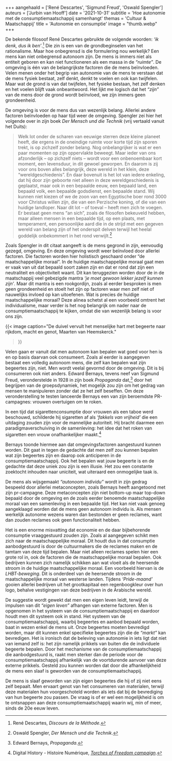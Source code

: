 +++
aangehaald = ['René Descartes', 'Sigmund Freud', 'Oswald Spengler']
auteurs = ['Jurbin van Hooff']
date = '2021-10-31'
subtitle = 'Hoe autonomie met de consumptiemaatschappij samenhangt'
themas = 'Cultuur & Maatschappij'
title = 'Autonomie en consumptie'
image = "thumb.webp"
+++


De bekende filosoof René Descartes gebruikte de volgende woorden: _‘ik denk, dus ik ben’_.[^1] Die zin is een van de grondbeginselen van het rationalisme. Maar hoe onbegrensd is die formulering nou werkelijk?  Een mens kan niet onbegrensd autonoom zijn. De mens is immers niet als entiteit geboren en kan niet functioneren als een massa in de _“ruimte”_. De omgeving is één van de belangrijkste factoren die de mens beïnvloeden. Velen menen onder het begrip van autonomie van de mens te verstaan dat de mens fysiek bestaat, zelf denkt, denkt te voelen en ook kan twijfelen. Maar wat de grond is van dat twijfelen, het fysieke bestaan, het zelf denken en het voelen blijft vaak onbeantwoord. Het lijkt me logisch dat het _“zijn”_ van de mens door de grond wordt beïnvloed, we zijn immers geen grondeenheid. 

De omgeving is voor de mens dus van wezenlijk belang. Allerlei andere factoren beïnvloeden op haar tijd weer de omgeving. Spengler zei hier het volgende over in zijn boek _Der Mensch und die Technik_ (vrij vertaald vanuit het Duits): 

>Welk lot onder de scharen van eeuwige sterren deze kleine planeet heeft, die ergens in de oneindige ruimte voor korte tijd zijn sporen trekt, is op zichzelf zonder belang. Nog onbelangrijker is wat er een paar momenten op zijn oppervlakte beweegt. Maar ieder van ons afzonderlijk – op zichzelf niets – wordt voor een onbenoembaar kort moment, een levensduur, in dit gewoel geworpen. En daarom is zij voor ons boven alles belangrijk, deze wereld in het klein, deze “wereldgeschiedenis”. En daar bovenuit is het lot van iedere enkeling, dat hij door zijn geboorte niet alleen in deze wereldgeschiedenis is geplaatst, maar ook in een bepaalde eeuw, een bepaald land, een bepaald volk, een bepaalde godsdienst, een bepaalde stand. Wij kunnen niet kiezen of we de zoon van een Egyptische boer rond 3000 voor Christus willen zijn, die van een Perzische koning, of die van een huidige landloper. Naar dit lot – of toeval – heeft men zich te voegen. Er bestaat geen mens “an sich”, zoals de filosofen bekeuveld hebben, maar alleen mensen in een bepaalde tijd, op een plaats, met temperament, een persoonlijke aard die in de strijd met een gegeven wereld van belang zijn of het onderspit delven terwijl het heelal goddelijk onbekommert in het rond verwijlt.[^2]

Zoals Spengler in dit citaat aangeeft is de mens gegrond in zijn, eenvoudig gezegd, omgeving. En deze omgeving wordt weer beïnvloed door allerlei factoren. Die factoren worden hier holistisch geschaard onder “de maatschappelijke moraal”. In de huidige maatschappelijke moraal gaat men er vaak van uit dat bepaald soort zaken zijn en dat er rond dat zijn een neutraliteit en objectiviteit waant. Dit kan teruggezien worden door de in de maatschappij veel gebezigde mantra _‘je moet gewoon lekker jezelf kunnen zijn’_. Maar dit mantra is een rookgordijn, zoals al eerder besproken is men geen grondeenheid en stoelt het zijn op factoren waar men zelf niet of nauwelijks invloed op kan uitoefenen. Wat is precies de huidige maatschappelijke moraal? Deze alinea schetst al een voorbeeld omtrent het individualisme, maar verder is het nog belangrijk om nader naar de consumptiemaatschappij te kijken, omdat die van wezenlijk belang is voor ons zijn.

{{< image
	caption="De duivel vervult het menselijke hart met begeerte naar rijkdom, macht en genot, Maarten van Heemskerck."
>}}

Velen gaan er vanuit dat men autonoom kan bepalen wat goed voor hen is en op basis daarvan ook consumeert. Zoals al eerder is aangegeven bestaat een volledig autonoom mens, die zelf kan bepalen wat zijn begeertes zijn, niet. Men wordt veelal gevormd door de omgeving. Dit is bij consumeren ook niet anders. Edward Bernays, tevens neef van Sigmund Freud, veronderstelde in 1928 in zijn boek _Propaganda_ dat,[^3] door het begrijpen van de groepsdynamiek, het mogelijk zou zijn om het gedrag van mensen te manipuleren zonder dat ze het zelf beseffen. Om deze veronderstelling te testen lanceerde Bernays een van zijn beroemdste PR-campagnes: vrouwen overtuigen om te roken.

In een tijd dat sigarettenconsumptie door vrouwen als een taboe werd beschouwd, schilderde hij sigaretten af als _‘fakkels van vrijheid’_ die een uitdaging zouden zijn voor de mannelijke autoriteit. Hij bracht daarmee een paradigmaverschuiving in de samenleving: het idee dat het roken van sigaretten een vrouw onafhankelijker maakt.[^4]

Bernays toonde hiermee aan dat omgevingsfactoren aangestuurd kunnen worden. Dit gaat in tegen de gedachte dat men zelf zou kunnen bepalen wat zijn begeertes zijn en daarop ook anticiperen in de consumptiemaatschappij. Ook het bepalen wat jouw begeerte is en de gedachte dat deze uniek zou zijn is een illusie. Het zou een constante zoektocht inhouden naar uniciteit, wat uiteraard een onmogelijke taak is. 

De mens als wijsgemaakt _“autonoom individu”_ wordt in zijn gedrag bespeeld door allerlei metaconcepten, zoals Bernays heeft aangetoond met zijn pr-campagne. Deze metaconcepten zijn niet bottom-up maar top-down bepaald door de omgeving en de zoals eerder benoemde maatschappelijke moraal van een samenleving in een bepaalde tijd. Het kan niet vaak genoeg aangeklaagd worden dat de mens geen autonoom individu is. Als mensen werkelijk autonome wezens waren dan bestonden er geen reclames, want dan zouden reclames ook geen functionaliteit hebben.

Het is een enorme misvatting dat economie en de daar bijbehorende consumptie vraaggestuurd zouden zijn. Zoals al aangegeven schikt men zich naar de maatschappelijke moraal. Dit houdt dus in dat consumptie aanbodgestuurd is door de cultuurmakers die de reclames maken en de tamtam van deze tijd bepalen. Maar niet alleen reclames spelen hier een grote rol in, ook de factoren die de maatschappelijke moraal bepalen. Ook bedrijven kunnen zich namelijk schikken aan wat vloeit als de heersende stroom in de huidige maatschappelijke moraal. Een voorbeeld hiervan is de _LHBT-beweging_. Dit is onderdeel van de heersende stroom in de maatschappelijke moraal van westerse landen. Tijdens _‘Pride-maand’_ gooien allerlei bedrijven uit het grootkapitaal een regenboogkleur over hun logo, behalve vestigingen van deze bedrijven in de Arabische wereld.

De suggestie wordt gewekt dat men een eigen leven leidt, terwijl de impulsen van dit _“eigen leven”_ afhangen van externe factoren. Men is opgenomen in het systeem van de consumptiemaatschappij en daardoor houdt men dit systeem ook in stand. Het systeem van de consumptiemaatschappij, waarbij begeertes en aanbod bepaald worden, baat in wezen enkel de mens uit. Onze begeertes moeten bevredigd worden, maar dit kunnen enkel specifieke begeertes zijn die de _“markt”_ kan bevredigen. Het is ironisch dat de beleving van autonomie in iets ligt dat niet van iemand zelf is: het zijn namelijk prikkels van buiten die de individuele begeerte bepalen. Door het mechanisme van de consumptiemaatschappij die aanbodgestuurd is, raakt men sterker dan de periode voor de consumptiemaatschappij afhankelijk van de voortdurende aanvoer van deze externe prikkels. Gesteld zou kunnen worden dat door die afhankelijkheid de mens een slaaf is geworden van de consumptiemaatschappij. 

De mens is slaaf geworden van zijn eigen begeertes die hij of zij niet eens zelf bepaalt. Men ervaart genot van het consumeren van materialen, terwijl deze materialen hun voorgeschoteld worden als iets dat bij de bevrediging van hun begeerte zou passen. De vraag is of er wel een mogelijkheid is om te ontsnappen aan deze consumptiemaatschappij waarin wij, min of meer, sinds de 20e eeuw leven.

[^1]: René Descartes, _Discours de la Méthode_.
[^2]: Oswald Spengler, _Der Mensch und die Technik_.
[^3]: Edward Bernays, _Propaganda_.
[^4]: Digital History - Histoire Numérique, _[Torches of Freedom campaign](https://biblio.uottawa.ca/omeka2/jmccutcheon/exhibits/show/american-women-in-tobacco-adve/torches-of-freedom-campaign)_.
